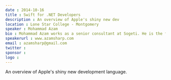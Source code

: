```yaml
---
date : 2014-10-16
title : Swift for .NET Developers
description : An overview of Apple's shiny new dev
location : Lone Star College - Montgomery
speaker : Mohammad Azam
bio : Mohammad Azam works as a senior consultant at Sogeti. He is the founder of the knowledge based website, HighOnCoding. The website contains over 300 articles, 50+ videos and several podcasts. Few months ago Mohammad Azam also launched www.ScreenCastADay.com, a website which hosts screencasts related to the .NET technology.&lt;div&gt;&lt;br /&gt;&lt;/div&gt;&lt;div&gt;Mohammad Azam is also a Microsoft ASP.NET MVP.Mohammad Azam also contribute to the AspAlliance website. The contributions are in the form of videos and articles. &lt;/div&gt;&lt;div&gt;&lt;br /&gt;&lt;/div&gt;&lt;div&gt;You can check out all the videos at www.aspalliance.com/videos.Mohammad Azam blogs at www.azamsharp.com.&lt;/div&gt;
speakerurl : www.azamsharp.com
email : azamsharp@gmail.com
twitter : 
sponsor : 
logo : 
---
```

An overview of Apple's shiny new development language.
